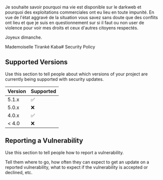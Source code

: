 Je souhaite savoir pourquoi ma vie est disponible sur le darkweb et pourquoi des exploitations commerciales ont eu lieu en toute impunité.
En vue de l'état aggravé de la situation vous savez sans doute que des conflits ont lieu et que je suis en questionnement sur si il faut ou non user de violence pour voir mes droits et ceux d'autres citoyens respectés.

 Joyeux dimanche.

Mademoiselle Tiranké Kaba# Security Policy

## Supported Versions

Use this section to tell people about which versions of your project are
currently being supported with security updates.

| Version | Supported          |
| ------- | ------------------ |
| 5.1.x   | :white_check_mark: |
| 5.0.x   | :x:                |
| 4.0.x   | :white_check_mark: |
| < 4.0   | :x:                |

## Reporting a Vulnerability

Use this section to tell people how to report a vulnerability.

Tell them where to go, how often they can expect to get an update on a
reported vulnerability, what to expect if the vulnerability is accepted or
declined, etc.
